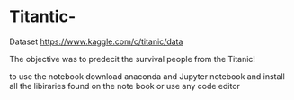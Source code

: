 # Titantic-

Dataset https://www.kaggle.com/c/titanic/data

The objective was to predecit the survival people from the Titanic!

to use the notebook download anaconda and Jupyter notebook and install all the libiraries found on the note book or use any code editor 
